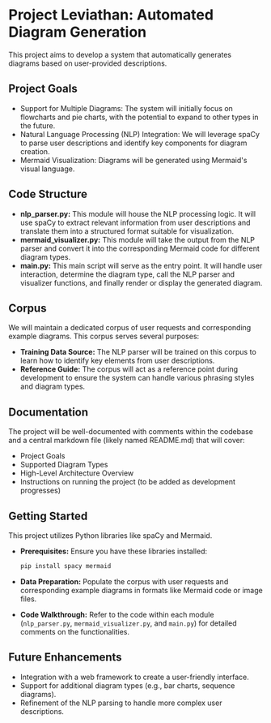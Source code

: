 # Project Leviathan: Automated Diagram Generation 

This project aims to develop a system that automatically generates diagrams based on user-provided descriptions.

## Project Goals

* Support for Multiple Diagrams: The system will initially focus on flowcharts and pie charts, with the potential to expand to other types in the future. 
* Natural Language Processing (NLP) Integration: We will leverage spaCy to parse user descriptions and identify key components for diagram creation.
* Mermaid Visualization: Diagrams will be generated using Mermaid's visual language.

## Code Structure

* **nlp_parser.py:** This module will house the NLP processing logic. It will use spaCy to extract relevant information from user descriptions and translate them into a structured format suitable for visualization.
* **mermaid_visualizer.py:**  This module will take the output from the NLP parser and convert it into the corresponding Mermaid code for different diagram types. 
* **main.py:** This main script will serve as the entry point. It will handle user interaction, determine the diagram type, call the NLP parser and visualizer functions, and finally render or display the generated diagram.

## Corpus 

We will maintain a dedicated corpus of user requests and corresponding example diagrams. This corpus serves several purposes:

* **Training Data Source:** The NLP parser will be trained on this corpus to learn how to identify key elements from user descriptions.
* **Reference Guide:** The corpus will act as a reference point during development to ensure the system can handle various phrasing styles and diagram types. 

## Documentation

The project will be well-documented with comments within the codebase and a central markdown file (likely named README.md) that will cover:

* Project Goals
* Supported Diagram Types
* High-Level Architecture Overview
* Instructions on running the project (to be added as development progresses)

## Getting Started

This project utilizes Python libraries like spaCy and Mermaid. 

* **Prerequisites:** Ensure you have these libraries installed:
    ```bash
    pip install spacy mermaid
    ```

* **Data Preparation:**  Populate the corpus with user requests and corresponding example diagrams in formats like Mermaid code or image files. 
* **Code Walkthrough:** Refer to the code within each module (`nlp_parser.py`, `mermaid_visualizer.py`, and `main.py`) for detailed comments on the functionalities. 

## Future Enhancements

* Integration with a web framework to create a user-friendly interface.
* Support for additional diagram types (e.g., bar charts, sequence diagrams).
* Refinement of the NLP parsing to handle more complex user descriptions. 